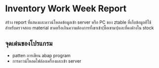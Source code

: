 # Inventory Work Week Report
สร้าง report ที่แสดงและดาวน์โหลดข้อมูลเข้า server หรือ PC ของ ztable ที่เก็บข้อมูลทีใช้สำหรับตรวจสอบ material ขาดหรือเกินความต้องการทั้งขาเข้า(ซื้อเขามา)และที่คงค้างใน stock

## จุดเด่นของโปรแกรม
- patten การเขียน abap program 
- การดาวน์โหลดไฟล์ลงเครื่องและเข้า server
